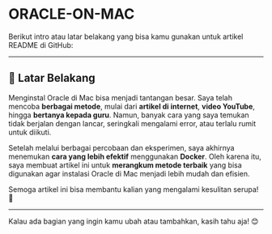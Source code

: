 # ORACLE-ON-MAC
Berikut intro atau latar belakang yang bisa kamu gunakan untuk artikel README di GitHub:  

---  

## 📌 Latar Belakang  

Menginstal Oracle di Mac bisa menjadi tantangan besar. Saya telah mencoba **berbagai metode**, mulai dari **artikel di internet**, **video YouTube**, hingga **bertanya kepada guru**. Namun, banyak cara yang saya temukan tidak berjalan dengan lancar, seringkali mengalami error, atau terlalu rumit untuk diikuti.  

Setelah melalui berbagai percobaan dan eksperimen, saya akhirnya menemukan **cara yang lebih efektif** menggunakan **Docker**. Oleh karena itu, saya membuat artikel ini untuk **merangkum metode terbaik** yang bisa digunakan agar instalasi Oracle di Mac menjadi lebih mudah dan efisien.  

Semoga artikel ini bisa membantu kalian yang mengalami kesulitan serupa! 🚀  

---  

Kalau ada bagian yang ingin kamu ubah atau tambahkan, kasih tahu aja! 😊
